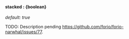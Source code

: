#### **stacked** : {boolean}

*default: true* 

TODO: Description pending https://github.com/forio/forio-narwhal/issues/77.





